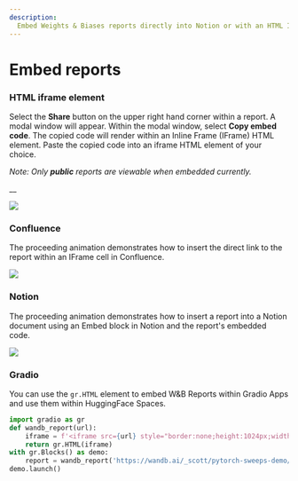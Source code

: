 ```yaml
---
description:
  Embed Weights & Biases reports directly into Notion or with an HTML IFrame element.
---
```


# Embed reports

<head>
  <title>Embed reports into popular applications.</title>
</head>


### HTML iframe element

Select the **Share** button on the upper right hand corner within a report. A modal window will appear. Within the modal window, select **Copy embed code**. The copied code will render within an Inline Frame (IFrame)  HTML element. Paste the copied code into an iframe HTML element of your choice.

_Note: Only **public** reports are viewable when embedded currently._

__

![](@site/static/images/reports/get_embed_url.gif)

### Confluence

The proceeding animation demonstrates how to insert the direct link to the report within an IFrame cell in Confluence.

![](@site/static/images/reports/embed_iframe_confluence.gif)

### Notion

The proceeding animation demonstrates how to insert a report into a Notion document using an Embed block in Notion and the report's embedded code.

![](@site/static/images/reports/embed_iframe_notion.gif)

### Gradio

You can use the `gr.HTML` element to embed W&B Reports within Gradio Apps and use them within HuggingFace Spaces.

```python
import gradio as gr
def wandb_report(url):
    iframe = f'<iframe src={url} style="border:none;height:1024px;width:100%">'
    return gr.HTML(iframe)
with gr.Blocks() as demo:
    report = wandb_report('https://wandb.ai/_scott/pytorch-sweeps-demo/reports/loss-22-10-07-16-00-17---VmlldzoyNzU2NzAx')
demo.launch()
```

##
